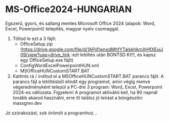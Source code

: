 # MS-Office2024-HUNGARIAN

Egszerű, gyors, és sallang mentes Microsoft Office 2024 (alapok: Word, Excel, Powerpoint) telepítés, magyar nyelv csomaggal.
1. Töltsd le ezt a 3 fájlt:
   - OfficeSetup.zip (https://drive.google.com/file/d/1APd1wnodMhfYTalskhkrcihHfXEujJ09/view?usp=drive_link :ezt letöltés után BONTSD KI!!!, és kapsz egy OfficeSetup.exe fájlt)
   - ConfigWordExcelPowerpointHUN.xml
   - MSOfficeHUNCustomSTART.BAT
2. Kattints rá / indítsd el a MSOfficeHUNCustomSTART.BAT parancs fájlt.
A parancs fájl a letöltésből elindít egy programot, amin végig menve végeredményként települ a PC-dre 3 program: Word, Excel, Powerpoint 2024-es változata.
Figyelem! A programot aktiválni kell, ha 90 napnál tovább akarod használni, erre itt találsz jó leírást a böngészőn:
massgrev.dev

Jó szórakozást, sok örömöt a programhoz...
